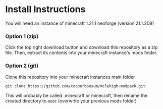 # Install Instructions
You will need an instance of minecraft 1.21.1 neoforge (version 21.1.209)
### Option 1 (zip)
Click the top right download button and download this repository as a zip file. Then, extract its contents into your minecraft instance's mods folder.
### Option 2 (git)
Clone this repository into your minecraft instances main folder 
```
git clone https://github.com/cooperbousum/mclehigh-modpack.git
```
This will probably be called .minecraft or minecraft, then rename the created directory to `mods` (overwrite your previous mods folder)
